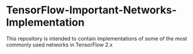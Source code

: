 # TensorFlow-Important-Networks-Implementation
This repository is intended to contain implementations of some of the most commonly used networks in TensorFlow 2.x

